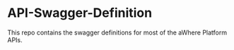 # API-Swagger-Definition
This repo contains the swagger definitions for most of the aWhere Platform APIs.
